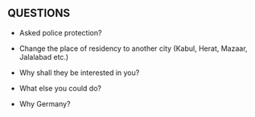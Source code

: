 ## QUESTIONS 

- Asked police protection?

- Change the place of residency to another city (Kabul, Herat, Mazaar, Jalalabad etc.)



- Why shall they be interested in you?



- What else you could do?




- Why Germany?


